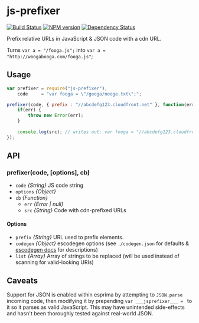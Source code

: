 js-prefixer
==========
[![Build Status](https://travis-ci.org/tivac/node-js-prefixer.png?branch=master)](https://travis-ci.org/tivac/node-js-prefixer) [![NPM version](https://badge.fury.io/js/js-prefixer.png)](http://badge.fury.io/js/js-prefixer) [![Dependency Status](https://gemnasium.com/tivac/node-js-prefixer.png)](https://gemnasium.com/tivac/node-js-prefixer)

Prefix relative URLs in JavaScript & JSON code with a cdn URL.

Turns `var a = "/fooga.js";` into `var a = "http://woogabooga.com/fooga.js"`;

## Usage ##

```javascript
var prefixer = require("js-prefixer"),
	code     = "var fooga = \"/googa/nooga.txt\";";

prefixer(code, { prefix : "//abcdefg123.cloudfront.net" }, function(err, src) {
    if(err) {
        throw new Error(err);
    }
    
    console.log(src); // writes out: var fooga = "//abcdefg123.cloudfront.net/googa/nooga.txt";
});
```

## API ##

### prefixer(code, [options], cb)

* `code` _{String}_ JS code string
* `options` _{Object}_
* `cb` _{Function}_
  * `err` _{Error | null}_
  * `src` _{String}_ Code with cdn-prefixed URLs

#### Options

* `prefix` _{String}_ URL used to prefix elements.
* `codegen` _{Object}_ escodegen options (see `./codegen.json` for defaults & [escodegen docs](https://github.com/Constellation/escodegen/wiki/API#options) for descriptions)
* `list` _{Array}_ Array of strings to be replaced (will be used instead of scanning for valid-looking URIs)

## Caveats ##

Support for JSON is enabled within esprima by attempting to `JSON.parse` incoming code, then modifying it by prepending `var ___jsprefixer___ = ` to it so it parses as valid JavaScript. This may have unintended side-effects and hasn't been thoroughly tested against real-world JSON.
